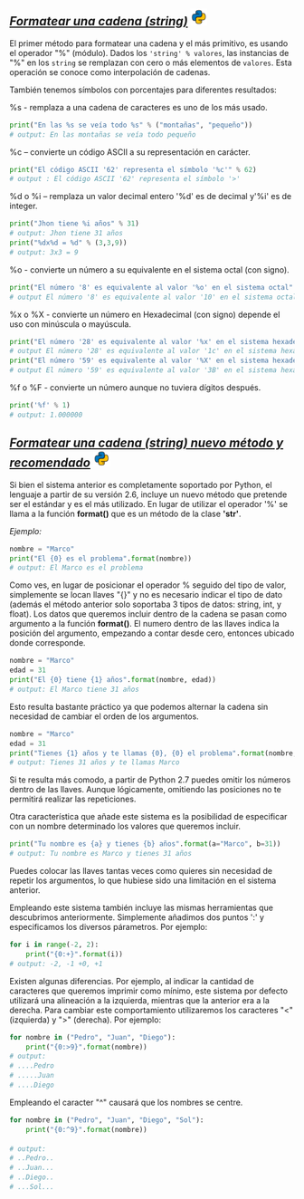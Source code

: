## <u>*Formatear una cadena (string)*</u>  <img src="../assets/img/python(144x144).png" width="30">

El primer método para formatear una cadena y el más primitivo, es usando el operador "%" (módulo). Dados los `'string' % valores`, las instancias de "%" en los `string` se remplazan con cero o más elementos de `valores`. Esta operación se conoce como interpolación de cadenas. 

También tenemos símbolos con porcentajes para diferentes resultados:

%s - remplaza a una cadena de caracteres es uno de los más usado.

```py
print("En las %s se veía todo %s" % ("montañas", "pequeño"))
# output: En las montañas se veía todo pequeño
```

%c – convierte un código ASCII a su representación en carácter.

```py
print("El código ASCII '62' representa el símbolo '%c'" % 62)
# output : El código ASCII '62' representa el símbolo '>' 
```

%d o %i – remplaza un valor decimal entero '%d' es de decimal y'%i' es de integer.

```py
print("Jhon tiene %i años" % 31)
# output: Jhon tiene 31 años
print("%dx%d = %d" % (3,3,9))
# output: 3x3 = 9
```

%o - convierte un número a su equivalente en el sistema octal (con signo).

```py
print("El número '8' es equivalente al valor '%o' en el sistema octal" % 8)
# output El número '8' es equivalente al valor '10' en el sistema octal
```

%x  o  %X - convierte un número en Hexadecimal (con signo) depende el uso con minúscula o mayúscula.

```py
print("El número '28' es equivalente al valor '%x' en el sistema hexadecimal" % 28)
# output El número '28' es equivalente al valor '1c' en el sistema hexadecimal
print("El número '59' es equivalente al valor '%X' en el sistema hexadecimal" % 59)
# output El número '59' es equivalente al valor '3B' en el sistema hexadecimal
```

%f o %F - convierte un número aunque no tuviera dígitos después.

```py
print('%f' % 1)
# output: 1.000000
```


## <u>*Formatear una cadena (string) nuevo método y recomendado*</u>  <img src="../assets/img/python(144x144).png" width="30">

Si bien el sistema anterior es completamente soportado por Python, el lenguaje a partir de su versión 2.6, incluye un nuevo método que pretende ser el estándar y es el más utilizado. En lugar de utilizar el operador '%' se llama a la función **format()** que es un método de la clase **'str'**.

*Ejemplo:*

```py
nombre = "Marco"
print("El {0} es el problema".format(nombre))
# output: El Marco es el problema
```
Como ves, en lugar de posicionar el operador % seguido del tipo de valor, simplemente se locan llaves "{}" y no es necesario indicar el tipo de dato (además el método anterior solo soportaba 3 tipos de datos: string, int, y float). Los datos que queremos incluir dentro de la cadena se pasan como argumento a la función **format()**. El numero dentro de las llaves indica la posición del argumento, empezando a contar desde cero, entonces ubicado donde corresponde.

```py
nombre = "Marco"
edad = 31
print("El {0} tiene {1} años".format(nombre, edad))
# output: El Marco tiene 31 años
```

Esto resulta bastante práctico ya que podemos alternar la cadena sin necesidad de cambiar el orden de los argumentos.

```py
nombre = "Marco"
edad = 31
print("Tienes {1} años y te llamas {0}, {0} el problema".format(nombre, edad))
# output: Tienes 31 años y te llamas Marco
```

Si te resulta más comodo, a partir de Python 2.7 puedes omitir los números dentro de las llaves. Aunque lógicamente, omitiendo las posiciones no te permitirá realizar las repeticiones.

Otra característica que añade este sistema es la posibilidad de especificar con un nombre determinado los valores que queremos incluir.

```py
print("Tu nombre es {a} y tienes {b} años".format(a="Marco", b=31))
# output: Tu nombre es Marco y tienes 31 años
```

Puedes colocar las llaves tantas veces como quieres sin necesidad de repetir los argumentos, lo que hubiese sido una limitación en el sistema anterior.  

Empleando este sistema también incluye las mismas herramientas que descubrimos anteriormente. Simplemente añadimos dos puntos ':' y especificamos los diversos párametros. Por ejemplo:

```py
for i in range(-2, 2):
    print("{0:+}".format(i))
# output: -2, -1 +0, +1
```

Existen algunas diferencias. Por ejemplo, al indicar la cantidad de caracteres que queremos imprimir como mínimo, este sistema por defecto utilizará una alineación a la izquierda, mientras que la anterior era a la derecha. Para cambiar este comportamiento utilizaremos los caracteres "<" (izquierda) y ">" (derecha). Por ejemplo:

```py
for nombre in ("Pedro", "Juan", "Diego"):
    print("{0:>9}".format(nombre))
# output: 
# ....Pedro
# .....Juan
# ....Diego
```
Empleando el caracter "^" causará que los nombres se centre.

```py
for nombre in ("Pedro", "Juan", "Diego", "Sol"):
	print("{0:^9}".format(nombre))

# output: 
# ..Pedro..
# ..Juan...
# ..Diego..
# ...Sol...
```